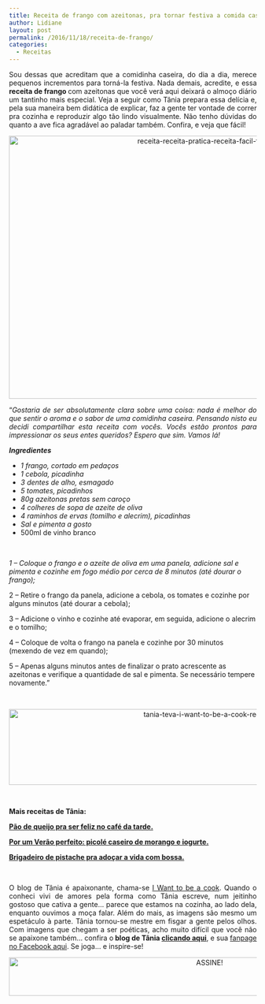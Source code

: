 ```yaml
---
title: Receita de frango com azeitonas, pra tornar festiva a comida caseira.
author: Lidiane
layout: post
permalink: /2016/11/18/receita-de-frango/
categories:
  - Receitas
---
```

<p align="justify">
  Sou dessas que acreditam que a comidinha caseira, do dia a dia, merece pequenos incrementos para torná-la festiva. Nada demais, acredite, e essa <strong>receita de frango </strong>com azeitonas que você verá aqui deixará o almoço diário um tantinho mais especial. Veja a seguir como Tânia prepara essa delícia e, pela sua maneira bem didática de explicar, faz a gente ter vontade de correr pra cozinha e reproduzir algo tão lindo visualmente. Não tenho dúvidas do quanto a ave fica agradável ao paladar também. Confira, e veja que fácil!
</p>

<p align="center">
  <img class="alignnone size-full wp-image-13281" src="https://www.trololodemulher.com.br/2016/11/RECEITA-RECEITA-PRATICA-RECEITA-FACIL-FRANGO2.jpg" alt="receita-receita-pratica-receita-facil-frango2" width="800" height="534" />
</p>

<p align="justify">
  “<em>Gostaria de ser absolutamente clara sobre uma coisa: nada é melhor do que sentir o aroma e o sabor de uma comidinha caseira. Pensando nisto eu decidi compartilhar esta receita com vocês. Vocês estão prontos para impressionar os seus entes queridos? Espero que sim. Vamos lá!</em>
</p>

**_Ingredientes_**

  * _1 frango, cortado em pedaços_ 
  * _1 cebola, picadinha_ 
  * _3 dentes de alho, esmagado_ 
  * _5 tomates, picadinhos_ 
  * _80g azeitonas pretas sem caroço_ 
  * _4 colheres de sopa de azeite de oliva_ 
  * _4 raminhos de ervas (tomilho e alecrim), picadinhas_ 
  * _Sal e pimenta a gosto_
  * 500ml de vinho branco

&nbsp;

_1 – Coloque o frango e o azeite de oliva em uma panela, adicione sal e pimenta e cozinhe em fogo médio por cerca de 8 minutos (até dourar o frango);_

2 – Retire o frango da panela, adicione a cebola, os tomates e cozinhe por alguns minutos (até dourar a cebola);

3 – Adicione o vinho e cozinhe até evaporar, em seguida, adicione o alecrim e o tomilho;

4 – Coloque de volta o frango na panela e cozinhe por 30 minutos (mexendo de vez em quando);

5 – Apenas alguns minutos antes de finalizar o prato acrescente as azeitonas e verifique a quantidade de sal e pimenta. Se necessário tempere novamente.”

&nbsp;

<p align="center">
  <img class="alignnone size-full wp-image-13037" src="https://www.trololodemulher.com.br/2016/10/TANIA-TEVA-I-WANT-TO-BE-A-COOK-RECEITAS.jpg" alt="tania-teva-i-want-to-be-a-cook-receitas" width="800" height="154" />
</p>

&nbsp;

**Mais receitas de Tânia:**

<a href="http://www.trololodemulher.com.br/2016/11/08/pao-de-queijo/" target="_blank" rel="noopener noreferrer"><strong>Pão de queijo pra ser feliz no café da tarde.</strong></a>

<a href="http://www.trololodemulher.com.br/2016/11/03/picole-caseiro/" target="_blank" rel="noopener noreferrer"><strong>Por um Verão perfeito: picolé caseiro de morango e iogurte.</strong></a>

<a href="http://www.trololodemulher.com.br/2016/10/25/brigadeiro-de-pistache/" target="_blank" rel="noopener noreferrer"><strong>Brigadeiro de pistache pra adoçar a vida com bossa.</strong></a>

&nbsp;

<p align="justify">
  O blog de Tânia é apaixonante, chama-se <a href="https://iwanttobeacook.wordpress.com/" target="_blank" rel="noopener noreferrer">I Want to be a cook</a>. Quando o conheci vivi de amores pela forma como Tânia escreve, num jeitinho gostoso que cativa a gente… parece que estamos na cozinha, ao lado dela, enquanto ouvimos a moça falar. Além do mais, as imagens são mesmo um espetáculo à parte. Tânia tornou-se mestre em fisgar a gente pelos olhos. Com imagens que chegam a ser poéticas, acho muito difícil que você não se apaixone também… confira o<strong> blog de Tânia <a href="https://iwanttobeacook.wordpress.com/" target="_blank" rel="noopener noreferrer">clicando aqui</a></strong>, e sua <a href="https://www.facebook.com/Iwanttobeacook-818578268272846/" target="_blank" rel="noopener noreferrer">fanpage no Facebook aqui</a>. Se joga… e inspire-se!
</p>

<p align="center">
  <a href="http://feedburner.google.com/fb/a/mailverify?uri=blogbichafemea&loc=pt_BR" target="_blank" rel="noopener noreferrer"><img class="alignnone size-full wp-image-10439" src="https://www.trololodemulher.com.br/2014/09/ASSINE.png" alt="ASSINE!" width="800" height="78" /></a>
</p>

<p align="justify">